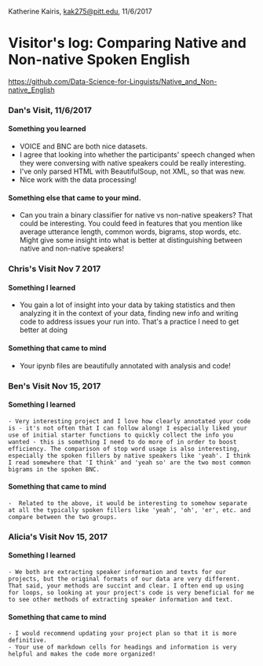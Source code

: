 Katherine Kairis, kak275@pitt.edu, 11/6/2017
# Visitor's log: Comparing Native and Non-native Spoken English
https://github.com/Data-Science-for-Linguists/Native_and_Non-native_English


### Dan's Visit, 11/6/2017
#### Something you learned
  - VOICE and BNC are both nice datasets.
  - I agree that looking into whether the participants' speech changed when they were conversing with native speakers could be really interesting.
  - I've only parsed HTML with BeautifulSoup, not XML, so that was new.
  - Nice work with the data processing!

#### Something else that came to your mind.
  - Can you train a binary classifier for native vs non-native speakers? That could be interesting. You could feed in features that you mention like average utterance length, common words, bigrams, stop words, etc. Might give some insight into what is better at distinguishing between native and non-native speakers!


### Chris's Visit Nov 7 2017
#### Something I learned
  - You gain a lot of insight into your data by taking statistics and then analyzing it in the context of your data, finding new info and writing code to address issues your run into. That's a practice I need to get better at doing

#### Something that came to mind
  - Your ipynb files are beautifully annotated with analysis and code!


### Ben's Visit Nov 15, 2017  
#### Something I learned  
    - Very interesting project and I love how clearly annotated your code is - it's not often that I can follow along! I especially liked your use of initial starter functions to quickly collect the info you wanted - this is something I need to do more of in order to boost efficiency. The comparison of stop word usage is also interesting, especially the spoken fillers by native speakers like 'yeah'. I think I read somewhere that 'I think' and 'yeah so' are the two most common bigrams in the spoken BNC.

#### Something that came to mind  
    -  Related to the above, it would be interesting to somehow separate at all the typically spoken fillers like 'yeah', 'oh', 'er', etc. and compare between the two groups.

### Alicia's Visit Nov 15, 2017
#### Something I learned
	- We both are extracting speaker information and texts for our projects, but the original formats of our data are very different. That said, your methods are succint and clear. I often end up using for loops, so looking at your project's code is very beneficial for me to see other methods of extracting speaker information and text.	
	
#### Something that came to mind
	- I would recommend updating your project plan so that it is more definitive.
	- Your use of markdown cells for headings and information is very helpful and makes the code more organized!